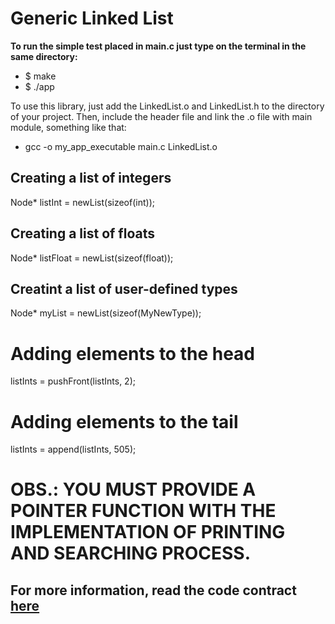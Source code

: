 # Generic Linked List

**To run the simple test placed in main.c just type on the terminal in the same directory:**
+ $ make
+ $ ./app

To use this library, just add the LinkedList.o and LinkedList.h to the directory of your project. Then, include the header file and link the .o file with main module, something like that: 
+ gcc -o my_app_executable main.c LinkedList.o

## Creating a list of integers
Node* listInt = newList(sizeof(int));

## Creating a list of floats
Node* listFloat = newList(sizeof(float));

## Creatint a list of user-defined types
Node* myList = newList(sizeof(MyNewType));

# Adding elements to the head
listInts = pushFront(listInts, 2);

# Adding elements to the tail
listInts = append(listInts, 505);

# OBS.: YOU MUST PROVIDE A POINTER FUNCTION WITH THE IMPLEMENTATION OF PRINTING AND SEARCHING PROCESS.

## For more information, read the **code contract** [here](https://github.com/ABuarque/generic-linked-list/blob/master/LinkedList.h)
